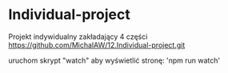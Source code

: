 # Individual-project
Projekt indywidualny zakładający  4 części
https://github.com/MichalAW/12.Individual-project.git

uruchom skrypt "watch" aby wyświetlić stronę: 'npm run watch'
